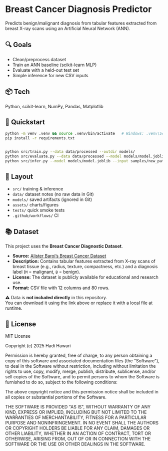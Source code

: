 
# Breast Cancer Diagnosis Predictor

Predicts benign/malignant diagnosis from tabular features extracted from breast X-ray scans using an Artificial Neural Network (ANN).



## 🔍 Goals
- Clean/preprocess dataset
- Train an ANN baseline (scikit-learn MLP)
- Evaluate with a held-out test set
- Simple inference for new CSV inputs

## 📦 Tech
Python, scikit-learn, NumPy, Pandas, Matplotlib

## 🚀 Quickstart
```bash
python -m venv .venv && source .venv/bin/activate   # Windows: .venv\Scripts\activate
pip install -r requirements.txt


python src/train.py --data data/processed --outdir models/
python src/evaluate.py --data data/processed --model models/model.joblib
python src/infer.py --model models/model.joblib --input samples/new_patients.csv --output predictions.csv
```

## 📁 Layout
- `src/` training & inference
- `data/` dataset notes (no raw data in Git)
- `models/` saved artifacts (ignored in Git)
- `assets/` charts/figures
- `tests/` quick smoke tests
- `.github/workflows/` CI

## 📚 Dataset
This project uses the **Breast Cancer Diagnostic Dataset**.

- **Source:** [Alister Baroi’s Breast Cancer Dataset](https://raw.githubusercontent.com/AlisterBaroi/breast-cancer-diagnosis-predictor/main/Breast_Cancer_Dataset.csv)
- **Description:** Contains tabular features extracted from X-ray scans of breast tissue (e.g., radius, texture, compactness, etc.) and a diagnosis label (`M` = malignant, `B` = benign).
- **License:** The dataset is publicly available for educational and research use.
- **Format:** CSV file with 12 columns and 80 rows.

⚠️ Data is **not included directly** in this repository.  
You can download it using the link above or replace it with a local file at runtime.

## 🧾 License
MIT License

Copyright (c) 2025 Hadi Hawari

Permission is hereby granted, free of charge, to any person obtaining a copy
of this software and associated documentation files (the "Software"), to deal
in the Software without restriction, including without limitation the rights
to use, copy, modify, merge, publish, distribute, sublicense, and/or sell
copies of the Software, and to permit persons to whom the Software is
furnished to do so, subject to the following conditions:

The above copyright notice and this permission notice shall be included in
all copies or substantial portions of the Software.

THE SOFTWARE IS PROVIDED "AS IS", WITHOUT WARRANTY OF ANY KIND, EXPRESS OR
IMPLIED, INCLUDING BUT NOT LIMITED TO THE WARRANTIES OF MERCHANTABILITY,
FITNESS FOR A PARTICULAR PURPOSE AND NONINFRINGEMENT. IN NO EVENT SHALL THE
AUTHORS OR COPYRIGHT HOLDERS BE LIABLE FOR ANY CLAIM, DAMAGES OR OTHER
LIABILITY, WHETHER IN AN ACTION OF CONTRACT, TORT OR OTHERWISE, ARISING FROM,
OUT OF OR IN CONNECTION WITH THE SOFTWARE OR THE USE OR OTHER DEALINGS IN THE
SOFTWARE.
